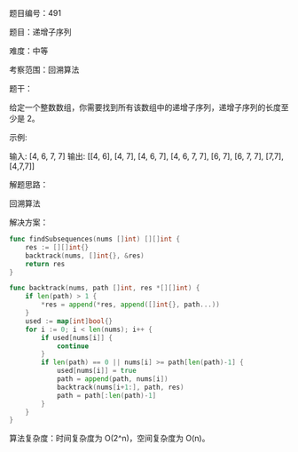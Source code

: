 题目编号：491

题目：递增子序列

难度：中等

考察范围：回溯算法

题干：

给定一个整数数组，你需要找到所有该数组中的递增子序列，递增子序列的长度至少是 2。

示例:

输入: [4, 6, 7, 7]
输出: [[4, 6], [4, 7], [4, 6, 7], [4, 6, 7, 7], [6, 7], [6, 7, 7], [7,7], [4,7,7]]

解题思路：

回溯算法

解决方案：

```go
func findSubsequences(nums []int) [][]int {
    res := [][]int{}
    backtrack(nums, []int{}, &res)
    return res
}

func backtrack(nums, path []int, res *[][]int) {
    if len(path) > 1 {
        *res = append(*res, append([]int{}, path...))
    }
    used := map[int]bool{}
    for i := 0; i < len(nums); i++ {
        if used[nums[i]] {
            continue
        }
        if len(path) == 0 || nums[i] >= path[len(path)-1] {
            used[nums[i]] = true
            path = append(path, nums[i])
            backtrack(nums[i+1:], path, res)
            path = path[:len(path)-1]
        }
    }
}
```

算法复杂度：时间复杂度为 O(2^n)，空间复杂度为 O(n)。